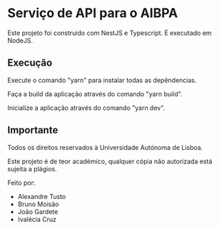 # Serviço de API para o AIBPA

Este projeto foi construido com NestJS e Typescript. É executado em NodeJS.

## Execução

Execute o comando "yarn" para instalar todas as depêndencias.

Faça a build da aplicação através do comando "yarn build".

Inicialize a aplicação através do comando "yarn dev".

## Importante

Todos os direitos reservados à Universidade Autónoma de Lisboa.

Este projeto é de teor académico, qualquer cópia não autorizada está sujeita a plágios.

Feito por:

- Alexandre Tusto
- Bruno Moisão
- João Gardete
- Ivalécia Cruz
